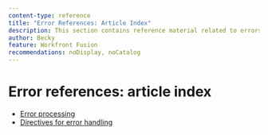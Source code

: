 ```yaml
---
content-type: reference
title: "Error References: Article Index"
description: This section contains reference material related to errors in Adobe Workfront Fusion.
author: Becky
feature: Workfront Fusion
recommendations: noDisplay, noCatalog
---
```


# Error references: article index

* [Error processing](/help/workfront-fusion/references/errors/error-processing.md)
* [Directives for error handling](/help/workfront-fusion/references/errors/directives-for-error-handling.md)

